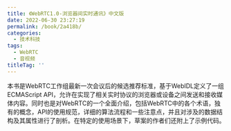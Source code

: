 ```yaml
---
title: 《WebRTC1.0-浏览器间实时通讯》中文版
date: 2022-06-30 23:27:19
permalink: /book/2a418b/
categories:
  - 技术科技
tags:
  - WebRTC
  - 音视频
titleTag: ''
---
```


本书是WebRTC工作组最新一次会议后的候选推荐标准，基于WebIDL定义了一组ECMAScript API，允许在实现了相关实时协议的浏览器或设备之间发送和接收媒体内容。同时也是对WebRTC的一个全面介绍，包括WebRTC中的各个术语，独有的概念，API的使用规范，详细的算法流程和一些注意点，并且对涉及的数据结构及其属性进行了剖析。在特定的使用场景下，草案的作者们还附上了示例代码。

<!-- more -->

<BookShelf
album='https://cdn.staticaly.com/gh/jonsam-ng/image-hosting@master/oxygen-space/image.4uaxhregyqa0.webp'
title="《WebRTC1.0-浏览器间实时通讯》中文版"
author="网易云信"
intro="本书是WebRTC工作组最新一次会议后的候选推荐标准，基于WebIDL定义了一组ECMAScript API，允许在实现了相关实时协议的浏览器或设备之间发送和接收媒体内容。同时也是对WebRTC的一个全面介绍，包括WebRTC中的各个术语，独有的概念，API的使用规范，详细的算法流程和一些注意点，并且对涉及的数据结构及其属性进行了剖析。在特定的使用场景下，草案的作者们还附上了示例代码。"
:tags="['WebRTC', '音视频']"
publisher="网易云信"
lang="中文"
:pages="108"
link="https://www.aliyundrive.com/s/JRwkw85SB8U"
/>
